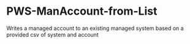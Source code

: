 # PWS-ManAccount-from-List
Writes a managed account to an existing managed system based on a provided csv of system and account
